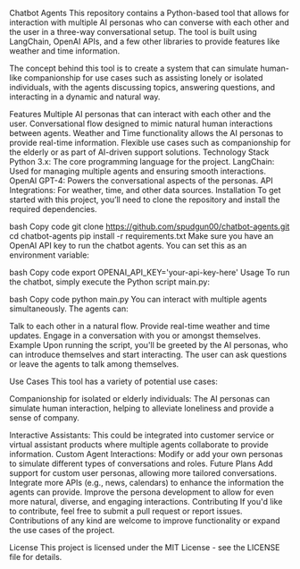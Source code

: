 Chatbot Agents
This repository contains a Python-based tool that allows for interaction with multiple AI personas who can converse with each other and the user in a three-way conversational setup. The tool is built using LangChain, OpenAI APIs, and a few other libraries to provide features like weather and time information.

The concept behind this tool is to create a system that can simulate human-like companionship for use cases such as assisting lonely or isolated individuals, with the agents discussing topics, answering questions, and interacting in a dynamic and natural way.

Features
Multiple AI personas that can interact with each other and the user.
Conversational flow designed to mimic natural human interactions between agents.
Weather and Time functionality allows the AI personas to provide real-time information.
Flexible use cases such as companionship for the elderly or as part of AI-driven support solutions.
Technology Stack
Python 3.x: The core programming language for the project.
LangChain: Used for managing multiple agents and ensuring smooth interactions.
OpenAI GPT-4: Powers the conversational aspects of the personas.
API Integrations: For weather, time, and other data sources.
Installation
To get started with this project, you’ll need to clone the repository and install the required dependencies.

bash
Copy code
git clone https://github.com/spudgun00/chatbot-agents.git
cd chatbot-agents
pip install -r requirements.txt
Make sure you have an OpenAI API key to run the chatbot agents. You can set this as an environment variable:

bash
Copy code
export OPENAI_API_KEY='your-api-key-here'
Usage
To run the chatbot, simply execute the Python script main.py:

bash
Copy code
python main.py
You can interact with multiple agents simultaneously. The agents can:

Talk to each other in a natural flow.
Provide real-time weather and time updates.
Engage in a conversation with you or amongst themselves.
Example
Upon running the script, you'll be greeted by the AI personas, who can introduce themselves and start interacting. The user can ask questions or leave the agents to talk among themselves.

Use Cases
This tool has a variety of potential use cases:

Companionship for isolated or elderly individuals:
The AI personas can simulate human interaction, helping to alleviate loneliness and provide a sense of company.

Interactive Assistants: This could be integrated into customer service or virtual assistant products where multiple agents collaborate to provide information.
Custom Agent Interactions: Modify or add your own personas to simulate different types of conversations and roles.
Future Plans
Add support for custom user personas, allowing more tailored conversations.
Integrate more APIs (e.g., news, calendars) to enhance the information the agents can provide.
Improve the persona development to allow for even more natural, diverse, and engaging interactions.
Contributing
If you'd like to contribute, feel free to submit a pull request or report issues. Contributions of any kind are welcome to improve functionality or expand the use cases of the project.

License
This project is licensed under the MIT License - see the LICENSE file for details.
